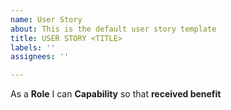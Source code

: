 ```yaml
---
name: User Story
about: This is the default user story template
title: USER STORY <TITLE>
labels: ''
assignees: ''

---
```


As a **Role** I can **Capability** so that **received benefit**
